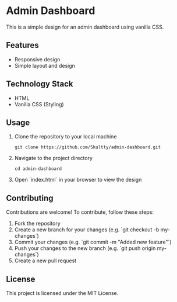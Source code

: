 <h1>Admin Dashboard</h1>

<p>This is a simple design for an admin dashboard using vanilla CSS.</p>

<h2>Features</h2>

<ul>
  <li>Responsive design</li>
  <li>Simple layout and design</li>
</ul>

<h2>Technology Stack</h2>

<ul>
  <li>HTML</li>
  <li>Vanilla CSS (Styling)</li>
</ul>

<h2>Usage</h2>

<ol>
  <li>Clone the repository to your local machine
  <pre><code>git clone https://github.com/Skultty/admin-dashboard.git</code></pre></li>
  <li>Navigate to the project directory
  <pre><code>cd admin-dashboard</code></pre></li>
  <li>Open `index.html` in your browser to view the design</li>
</ol>

<h2>Contributing</h2>

<p>Contributions are welcome! To contribute, follow these steps:</p>

<ol>
  <li>Fork the repository</li>
  <li>Create a new branch for your changes (e.g. `git checkout -b my-changes`)</li>
  <li>Commit your changes (e.g. `git commit -m "Added new feature"`)</li>
  <li>Push your changes to the new branch (e.g. `git push origin my-changes`)</li>
  <li>Create a new pull request</li>
</ol>

<h2>License</h2>

<p>This project is licensed under the MIT License.</p>
